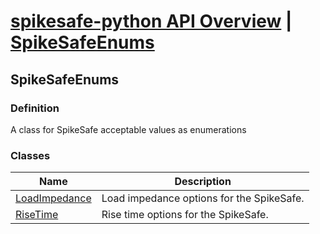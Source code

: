 # [spikesafe-python API Overview](/spikesafe_python_lib_docs/README.md) | [SpikeSafeEnums](/spikesafe_python_lib_docs/SpikeSafeEnums/README.md)

## SpikeSafeEnums

### Definition
A class for SpikeSafe acceptable values as enumerations

### Classes
| Name | Description |
| - | - |
| [LoadImpedance](/spikesafe_python_lib_docs/SpikeSafeEnums/LoadImpedance/README.md) | Load impedance options for the SpikeSafe. |
| [RiseTime](/spikesafe_python_lib_docs/SpikeSafeEnums/RiseTime/README.md) | Rise time options for the SpikeSafe. |